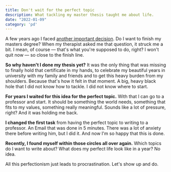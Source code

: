 ```yaml
---
title: Don't wait for the perfect topic
description: What tackling my master thesis taught me about life.
date: "2022-01-09"
category: 'pd'
---
```


A few years ago I faced [another important decision](./decision). Do I want to finish my masters degree? When my therapist asked me that question, it struck me a bit. I mean, of course — that's what you're supposed to do, right? I won't quit now — so close to the finish line.

**So why haven't I done my thesis yet?** It was the only thing that was missing to finally hold that certificate in my hands, to celebrate my beautiful years in university with my family and friends and to get this heavy burden from my shoulders. Because that's how it felt in that moment. A big, heavy black hole that I did not know how to tackle. I did not know where to start.

**For years I waited for this idea for the perfect topic.** With that I can go to a professor and start. It should be something the world needs, something that fits to my values, something really meaningful. Sounds like a lot of pressure, right? And it was holding me back.

**I changed the first task** from having the perfect topic to writing to a professor. An Email that was done in 5 minutes. There was a lot of anxiety there before writing him, but I did it. And now I'm so happy that this is done.

**Recently, I found myself within those circles all over again.** Which topics do I want to write about? What does my perfect life look like in a year? No idea.

All this perfectionism just leads to procrastination. Let's show up and do.